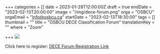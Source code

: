 +++
categories = []
date = 2023-01-28T12:00:00Z
draft = true
endDate = "2023-02-13T20:00:00"
image = "/img/dece-forum.png"
orga = "OSBCU"
orgaEmail = "Info@osbcu.ca"
startDate = "2023-02-13T18:30:00"
tags = []
thumbnail = ""
title = "OSBCU DECE Classification Forum"
translationKey = ""
where = "Zoom"

+++
![](/img/dece-forum.png)

Click here to register: [DECE Forum Registration Link](https://us02web.zoom.us/meeting/register/tZUlcOCvpjosH9bHah0rhhQRET_mSLQAAYo_)